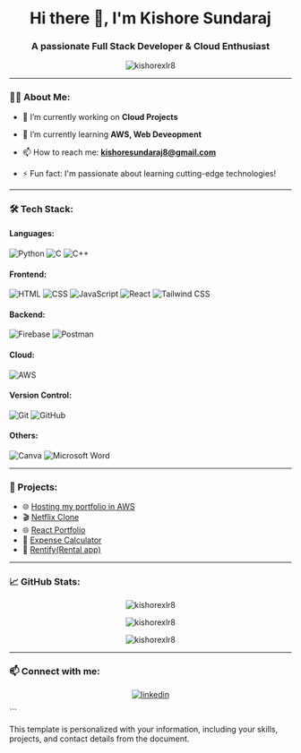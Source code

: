 


<h1 align="center">Hi there 👋, I'm Kishore Sundaraj</h1>
<h3 align="center">A passionate Full Stack Developer & Cloud Enthusiast</h3>

<p align="center">
  <img src="https://komarev.com/ghpvc/?username=kishorexlr8&label=Profile%20views&color=0e75b6&style=flat" alt="kishorexlr8" />
</p>

---

### 👨‍💻 About Me:

- 🔭 I’m currently working on **Cloud Projects**  
- 🌱 I’m currently learning **AWS, Web Deveopment**  
 
- 📫 How to reach me: **kishoresundaraj8@gmail.com**  
- ⚡ Fun fact: I'm passionate about learning cutting-edge technologies!

---

### 🛠️ Tech Stack:

#### Languages:
![Python](https://img.shields.io/badge/-Python-3776AB?logo=python&logoColor=white&style=for-the-badge)
![C](https://img.shields.io/badge/-C-A8B9CC?logo=c&logoColor=white&style=for-the-badge)
![C++](https://img.shields.io/badge/-C++-00599C?logo=c%2B%2B&logoColor=white&style=for-the-badge)

#### Frontend:
![HTML](https://img.shields.io/badge/-HTML-E34F26?logo=html5&logoColor=white&style=for-the-badge)
![CSS](https://img.shields.io/badge/-CSS-1572B6?logo=css3&logoColor=white&style=for-the-badge)
![JavaScript](https://img.shields.io/badge/-JavaScript-F7DF1E?logo=javascript&logoColor=black&style=for-the-badge)
![React](https://img.shields.io/badge/-React-61DAFB?logo=react&logoColor=black&style=for-the-badge)
![Tailwind CSS](https://img.shields.io/badge/-Tailwind%20CSS-38B2AC?logo=tailwind-css&logoColor=white&style=for-the-badge)


#### Backend:
![Firebase](https://img.shields.io/badge/-Firebase-FFCA28?logo=firebase&logoColor=black&style=for-the-badge)
![Postman](https://img.shields.io/badge/-Postman-FF6C37?logo=postman&logoColor=white&style=for-the-badge)


#### Cloud:
![AWS](https://img.shields.io/badge/-AWS-232F3E?logo=amazon-aws&logoColor=white&style=for-the-badge)

#### Version Control:
![Git](https://img.shields.io/badge/-Git-F05032?logo=git&logoColor=white&style=for-the-badge)
![GitHub](https://img.shields.io/badge/-GitHub-181717?logo=github&logoColor=white&style=for-the-badge)

#### Others:
![Canva](https://img.shields.io/badge/-Canva-00C4CC?logo=canva&logoColor=white&style=for-the-badge)
![Microsoft Word](https://img.shields.io/badge/-Microsoft%20Word-2B579A?logo=microsoft-word&logoColor=white&style=for-the-badge)



---

### 🌟 Projects:

- 🌐 [Hosting my portfolio in AWS](https://kishores-portfolio.s3.eu-north-1.amazonaws.com/index.html)  
- 🎬 [Netflix Clone](https://netflix-project-henna.vercel.app/)  
- 🌐 [React Portfolio](https://shyamrangasamy.vercel.app/)  
- 🧮 [Expense Calculator](https://expensecalci.vercel.app/)  
- 🏡 [Rentify(Rental app)](https://rentify-tau-virid.vercel.app/)
---

### 📈 GitHub Stats:

<p align="center">
  <img src="https://github-readme-stats.vercel.app/api?username=kishorexlr8&show_icons=true&theme=tokyonight" alt="kishorexlr8" />
</p>

<p align="center">
  <img src="https://github-readme-streak-stats.herokuapp.com/?user=kishorexlr8&theme=tokyonight" alt="kishorexlr8" />
</p>

<p align="center">
  <img src="https://github-readme-stats.vercel.app/api/top-langs?username=kishorexlr8&show_icons=true&locale=en&layout=compact&theme=tokyonight" alt="kishorexlr8" />
</p>

---

### 📫 Connect with me:

<p align="center">
  <a href="https://linkedin.com/in/kishore1607" target="blank">
    <img src="https://img.shields.io/badge/-LinkedIn-0077B5?logo=linkedin&logoColor=white&style=for-the-badge" alt="linkedin" />
  </a>
</p>
```

This template is personalized with your information, including your skills, projects, and contact details from the document.
